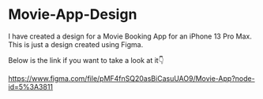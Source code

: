 # Movie-App-Design
I have created a design for a Movie Booking App for an iPhone 13 Pro Max. This is just a design created using Figma.

Below is the link if you want to take a look at it👇

https://www.figma.com/file/pMF4fnSQ20asBiCasuUAO9/Movie-App?node-id=5%3A3811
